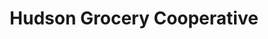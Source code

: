 ---
title: "Hudson Grocery Cooperative"
url: /hudson/hudson-grocery-cooperative/
shop: supermarket
---